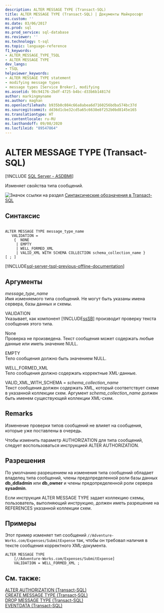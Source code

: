 ```yaml
---
description: ALTER MESSAGE TYPE (Transact-SQL)
title: ALTER MESSAGE TYPE (Transact-SQL) | Документы Майкрософт
ms.custom: ''
ms.date: 03/06/2017
ms.prod: sql
ms.prod_service: sql-database
ms.reviewer: ''
ms.technology: t-sql
ms.topic: language-reference
f1_keywords:
- ALTER_MESSAGE_TYPE_TSQL
- ALTER MESSAGE TYPE
dev_langs:
- TSQL
helpviewer_keywords:
- ALTER MESSAGE TYPE statement
- modifying message types
- message types [Service Broker], modifying
ms.assetid: 98c94176-2bdf-4725-b4bc-d33b6b14817d
author: markingmyname
ms.author: maghan
ms.openlocfilehash: b935b0c084c66a8abea6d7160256bdba574bc37d
ms.sourcegitcommit: dd36d1cbe32cd5a65c6638e8f252b0bd8145e165
ms.translationtype: HT
ms.contentlocale: ru-RU
ms.lasthandoff: 09/08/2020
ms.locfileid: "89547864"
---
```

# <a name="alter-message-type-transact-sql"></a>ALTER MESSAGE TYPE (Transact-SQL)
[!INCLUDE [SQL Server - ASDBMI](../../includes/applies-to-version/sql-asdbmi.md)]

  Изменяет свойства типа сообщений.  
  
 ![Значок ссылки на раздел](../../database-engine/configure-windows/media/topic-link.gif "Значок ссылки на раздел") [Синтаксические обозначения в Transact-SQL](../../t-sql/language-elements/transact-sql-syntax-conventions-transact-sql.md)  
  
## <a name="syntax"></a>Синтаксис  
  
```syntaxsql
  
ALTER MESSAGE TYPE message_type_name  
   VALIDATION =  
    {  NONE   
     | EMPTY   
     | WELL_FORMED_XML   
     | VALID_XML WITH SCHEMA COLLECTION schema_collection_name }  
[ ; ]  
```  
  

[!INCLUDE[sql-server-tsql-previous-offline-documentation](../../includes/sql-server-tsql-previous-offline-documentation.md)]

## <a name="arguments"></a>Аргументы
 *message_type_name*  
 Имя изменяемого типа сообщений. Не могут быть указаны имена сервера, базы данных и схемы.  
  
 VALIDATION  
 Указывает, как компонент [!INCLUDE[ssSB](../../includes/sssb-md.md)] производит проверку текста сообщения этого типа.  
  
 None  
 Проверка не произведена. Текст сообщения может содержать любые данные или иметь значение NULL.  
  
 EMPTY  
 Тело сообщения должно быть значением NULL.  
  
 WELL_FORMED_XML  
 Тело сообщения должно содержать корректные XML-данные.  
  
 VALID_XML_WITH_SCHEMA = *schema_collection_name*  
 Текст сообщения должен содержать XML, который соответствует схеме в указанной коллекции схем. Аргумент *schema_collection_name* должен быть именем существующей коллекции XML-схем.  
  
## <a name="remarks"></a>Remarks  
 Изменение проверки типов сообщений не влияет на сообщения, которые уже поставлены в очередь.  
  
 Чтобы изменить параметр AUTHORIZATION для типа сообщений, следует воспользоваться инструкцией ALTER AUTHORIZATION.  
  
## <a name="permissions"></a>Разрешения  
 По умолчанию разрешением на изменения типа сообщений обладает владелец типа сообщений, члены предопределенной роли базы данных **db_ddladmin** или **db_owner** и члены предопределенной роли сервера **sysadmin**.  
  
 Если инструкция ALTER MESSAGE TYPE задает коллекцию схемы, пользователь, выполняющий инструкцию, должен иметь разрешение на REFERENCES указанной коллекции схем.  
  
## <a name="examples"></a>Примеры  
 Этот пример изменяет тип сообщений `//Adventure-Works.com/Expenses/SubmitExpense` так, чтобы он требовал наличия в тексте сообщения корректного XML-документа.  
  
```  
ALTER MESSAGE TYPE  
    [//Adventure-Works.com/Expenses/SubmitExpense]  
    VALIDATION = WELL_FORMED_XML ;  
```  
  
## <a name="see-also"></a>См. также:  
 [ALTER AUTHORIZATION (Transact-SQL)](../../t-sql/statements/alter-authorization-transact-sql.md)   
 [CREATE MESSAGE TYPE (Transact-SQL)](../../t-sql/statements/create-message-type-transact-sql.md)   
 [DROP MESSAGE TYPE (Transact-SQL)](../../t-sql/statements/drop-message-type-transact-sql.md)   
 [EVENTDATA (Transact-SQL)](../../t-sql/functions/eventdata-transact-sql.md)  
  
  
